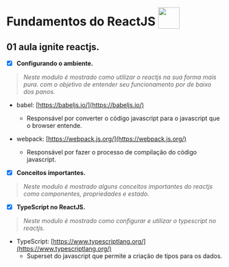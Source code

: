 # Fundamentos do ReactJS <img style="width: 50px; vertical-align: text-bottom;" src="https://cdn.jsdelivr.net/gh/devicons/devicon/icons/react/react-original.svg" />

## 01 aula ignite reactjs.

- [x] **Configurando o ambiente.**

> _Neste modulo é mostrado como utilizar o reactjs na sua forma mais pura. com o objetivo de entender seu funcionamento por de baixo dos panos._

- babel: [https://babeljs.io/](https://babeljs.io/)
  - Responsável por converter o código javascript para o javascript que o browser entende.
- webpack: [https://webpack.js.org/](https://webpack.js.org/)

  - Responsável por fazer o processo de compilação do código javascript.

- [x] **Conceitos importantes.**

> _Neste modulo é mostrado alguns conceitos importantes do reactjs como componentes, propriedades e estado._

- [x] **TypeScript no ReactJS.**

> _Neste modulo é mostrado como configurar e utilizar o typescript no reactjs._

- TypeScript: [https://www.typescriptlang.org/](https://www.typescriptlang.org/)
  - Superset do javascript que permite a criação de tipos para os dados.
